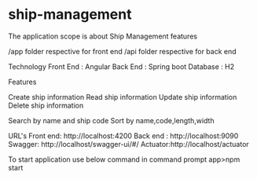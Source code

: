 # ship-management

The application scope is about Ship Management features

/app folder respective for front end 
/api folder respective for back end

Technology 
Front End : Angular 
Back End : Spring boot
Database : H2

Features

Create ship information 
Read ship information 
Update ship information 
Delete ship information  

Search by name and ship code
Sort by name,code,length,width 

URL's
Front end: http://localhost:4200
Back end : http://localhost:9090
Swagger: http://localhost/swagger-ui/#/
Actuator:http://localhost/actuator

To start application use below command in command prompt
app>npm start 
